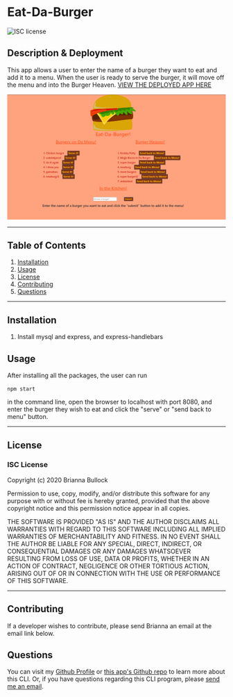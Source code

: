 
# Eat-Da-Burger
![ISC license](https://img.shields.io/badge/License-ISC-blue.svg) 

## Description & Deployment
This app allows a user to enter the name of a burger they want to eat and add it to a menu. When the user is ready to serve the burger, it will move off the menu and into the Burger Heaven.
[VIEW THE DEPLOYED APP HERE](./public/assets/img/app-img.PNG)

![Eat Da Burger App Image](./public/assets/img/app-img.PNG)


---

## Table of Contents
1. [Installation](#Installation)
2. [Usage](#Usage)
3. [License](#license)
4. [Contributing](#Contributing)
5. [Questions](#Questions)
---

## Installation
1. Install mysql and express, and express-handlebars

## Usage
After installing all the packages, the user can run
 ~~~JS 
 npm start 
 ~~~ 
 in the command line, open the browser to localhost with port 8080, and enter the burger they wish to eat and click the "serve" or "send back to menu" button.

---

## License
### ISC License
Copyright (c) 2020 Brianna Bullock

Permission to use, copy, modify, and/or distribute this software for any purpose with or without fee is hereby granted, provided that the above copyright notice and this permission notice appear in all copies.

THE SOFTWARE IS PROVIDED "AS IS" AND THE AUTHOR DISCLAIMS ALL WARRANTIES WITH REGARD TO THIS SOFTWARE INCLUDING ALL IMPLIED WARRANTIES OF MERCHANTABILITY AND FITNESS. IN NO EVENT SHALL THE AUTHOR BE LIABLE FOR ANY SPECIAL, DIRECT, INDIRECT, OR CONSEQUENTIAL DAMAGES OR ANY DAMAGES WHATSOEVER RESULTING FROM LOSS OF USE, DATA OR PROFITS, WHETHER IN AN ACTION OF CONTRACT, NEGLIGENCE OR OTHER TORTIOUS ACTION, ARISING OUT OF OR IN CONNECTION WITH THE USE OR PERFORMANCE OF THIS SOFTWARE. 

---
## Contributing
If a developer wishes to contribute, please send Brianna an email at the email link below.


## Questions

You can visit my [Github Profile](https://www.github.com/kairora) or [this app's Github repo](https://github.com/kairora/burger) to learn more about this CLI.
Or, if you have questions regarding this CLI program, please [send me an email](mailto:brianna.bullock16@gmail.com). 